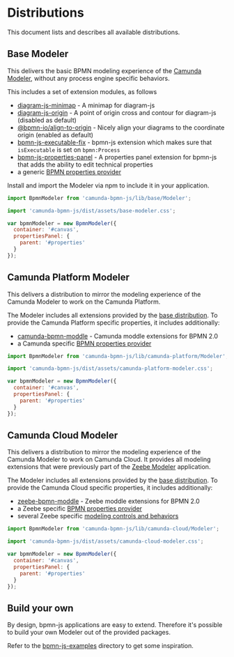 # Distributions

This document lists and describes all available distributions.

## Base Modeler

This delivers the basic BPMN modeling experience of the [Camunda Modeler](https://github.com/camunda/camunda-modeler/), without any process engine specific behaviors.

This includes a set of extension modules, as follows

* [diagram-js-minimap](https://github.com/bpmn-io/diagram-js-minimap) - A minimap for diagram-js
* [diagram-js-origin](https://github.com/bpmn-io/diagram-js-origin) - A point of origin cross and contour for diagram-js (disabled as default)
* [@bpmn-io/align-to-origin](https://github.com/bpmn-io/align-to-origin) - Nicely align your diagrams to the coordinate origin (enabled as default)
* [bpmn-js-executable-fix](https://github.com/bpmn-io/bpmn-js-executable-fix) - bpmn-js extension which makes sure that `isExecutable` is set on `bpmn:Process`
* [bpmn-js-properties-panel](https://github.com/bpmn-io/bpmn-js-properties-panel) - A properties panel extension for bpmn-js that adds the ability to edit technical properties
* a generic [BPMN properties provider](https://github.com/bpmn-io/bpmn-js-properties-panel/tree/master/lib/provider/bpmn)

Install and import the Modeler via npm to include it in your application.

```js
import BpmnModeler from 'camunda-bpmn-js/lib/base/Modeler';

import 'camunda-bpmn-js/dist/assets/base-modeler.css';

var bpmnModeler = new BpmnModeler({
  container: '#canvas',
  propertiesPanel: {
    parent: '#properties'
  }
});
```

## Camunda Platform Modeler

This delivers a distribution to mirror the modeling experience of the Camunda Modeler to work on the Camunda Platform.

The Modeler includes all extensions provided by the [base distribution](#base-modeler). To provide the Camunda Platform specific properties, it includes additionally:

* [camunda-bpmn-moddle](https://github.com/camunda/camunda-bpmn-moddle) - Camunda moddle extensions for BPMN 2.0
* a Camunda specific [BPMN properties provider](https://github.com/bpmn-io/bpmn-js-properties-panel/tree/master/lib/provider/camunda)

```js
import BpmnModeler from 'camunda-bpmn-js/lib/camunda-platform/Modeler';

import 'camunda-bpmn-js/dist/assets/camunda-platform-modeler.css';

var bpmnModeler = new BpmnModeler({
  container: '#canvas',
  propertiesPanel: {
    parent: '#properties'
  }
});
```

## Camunda Cloud Modeler

This delivers a distribution to mirror the modeling experience of the Camunda Modeler to work on Camunda Cloud. It provides all modeling extensions that were previously part of the [Zeebe Modeler](https://github.com/zeebe-io/zeebe-modeler) application.

The Modeler includes all extensions provided by the [base distribution](#base-modeler). To provide the Camunda Cloud specific properties, it includes additionally:

* [zeebe-bpmn-moddle](https://github.com/zeebe-io/zeebe-bpmn-moddle) - Zeebe moddle extensions for BPMN 2.0
* a Zeebe specific [BPMN properties provider](https://github.com/camunda/camunda-bpmn-js/tree/main/lib/camunda-cloud/features/properties-provider)
* several Zeebe specific [modeling controls and behaviors](https://github.com/camunda/camunda-bpmn-js/tree/main/lib/camunda-cloud/features)

```js
import BpmnModeler from 'camunda-bpmn-js/lib/camunda-cloud/Modeler';

import 'camunda-bpmn-js/dist/assets/camunda-cloud-modeler.css';

var bpmnModeler = new BpmnModeler({
  container: '#canvas',
  propertiesPanel: {
    parent: '#properties'
  }
});
```

## Build your own

By design, bpmn-js applications are easy to extend. Therefore it's possible to build your own Modeler out of the provided packages.

Refer to the [bpmn-js-examples](https://github.com/bpmn-io/bpmn-js-examples) directory to get some inspiration.
